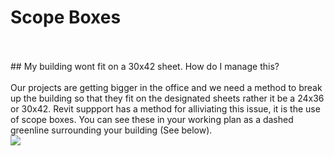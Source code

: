 # Scope Boxes
<br>
<br>
## My building wont fit on a 30x42 sheet. How do I manage this?
<br>
<br>
Our projects are getting bigger in the office and we need a method to break up the building so that they fit on the designated sheets rather it be a 24x36 or 30x42. Revit suppport has a method for alliviating this issue, it is the use of scope boxes. You can see these in your working plan as a dashed greenline surrounding your building (See below).
<br>
<img src="images/6/ScopeBox.png">
